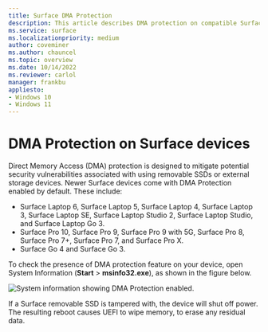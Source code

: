 ```yaml
---
title: Surface DMA Protection
description: This article describes DMA protection on compatible Surface devices
ms.service: surface
ms.localizationpriority: medium
author: coveminer
ms.author: chauncel
ms.topic: overview
ms.date: 10/14/2022                        
ms.reviewer: carlol
manager: frankbu
appliesto:
- Windows 10
- Windows 11
---
```

# DMA Protection on Surface devices

Direct Memory Access (DMA) protection is designed to mitigate potential security vulnerabilities associated with using removable SSDs or external storage devices. Newer Surface devices come with DMA Protection enabled by default. These include: 

- Surface Laptop 6, Surface Laptop 5, Surface Laptop 4, Surface Laptop 3, Surface Laptop SE, Surface Laptop Studio 2, Surface Laptop Studio, and Surface Laptop Go 3.
- Surface Pro 10, Surface Pro 9, Surface Pro 9 with 5G, Surface Pro 8, Surface Pro 7+, Surface Pro 7, and Surface Pro X.
- Surface Go 4 and Surface Go 3. 

To check the presence of DMA protection feature on your device, open System Information (**Start** > **msinfo32.exe**), as shown in the figure below.

![System information showing DMA Protection enabled.](images/systeminfodma.png)

If a Surface removable SSD is tampered with, the device will shut off power. The resulting reboot causes UEFI to wipe memory, to erase any residual data.
